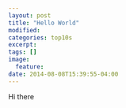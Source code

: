 ```yaml
---
layout: post
title: "Hello World"
modified:
categories: top10s
excerpt:
tags: []
image:
  feature:
date: 2014-08-08T15:39:55-04:00
---
```


Hi there